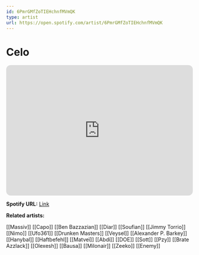 ```yaml
---
id: 6PmrGMfZoTIEHchnfMVmQK
type: artist
url: https://open.spotify.com/artist/6PmrGMfZoTIEHchnfMVmQK
---
```

# Celo

<iframe style="border-radius:12px" src="https://open.spotify.com/embed/artist/6PmrGMfZoTIEHchnfMVmQK" width="100%" height="352" frameBorder="0" allowfullscreen="" allow="autoplay; clipboard-write; encrypted-media; fullscreen; picture-in-picture" loading="lazy"></iframe>

**Spotify URL:** [Link](https://open.spotify.com/artist/6PmrGMfZoTIEHchnfMVmQK)

**Related artists:**

[[Massiv]]
[[Capo]]
[[Ben Bazzazian]]
[[Diar]]
[[Soufian]]
[[Jimmy Torrio]]
[[Nimo]]
[[Ufo361]]
[[Drunken Masters]]
[[Veysel]]
[[Alexander P. Barkey]]
[[Hanybal]]
[[Haftbefehl]]
[[Matveï]]
[[Abdi]]
[[DOE]]
[[Sott]]
[[Pzy]]
[[Brate Azzlack]]
[[Olexesh]]
[[Bausa]]
[[Milonair]]
[[Zeeko]]
[[Enemy]]
